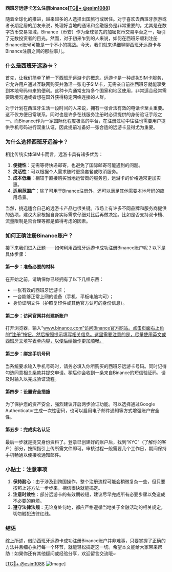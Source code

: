 **西班牙远游卡怎么注册binance[[TG💪+ @esim1088](https://t.me/s/esim1088)]**

随着全球化的推进，越来越多的人选择出国旅行或居住。对于喜欢去西班牙旅游或者长期定居的朋友来说，处理好当地的通讯和金融服务是非常重要的。尤其是在数字货币交易领域，Binance（币安）作为全球领先的加密货币交易平台之一，吸引了无数投资者的目光。然而，对于初来乍到的人来说，如何在西班牙顺利注册Binance账号可能是一个不小的挑战。今天，我们就来详细聊聊西班牙远游卡与Binance注册之间的那些事儿。

### 什么是西班牙远游卡？

首先，让我们简单了解一下西班牙远游卡的概念。远游卡是一种虚拟SIM卡服务，它允许用户通过互联网购买并激活一张电子SIM卡，无需亲自前往西班牙就能享受到本地号码带来的便利。这种卡片通常支持多个国家和地区使用，非常适合经常需要跨境沟通或者想在国外获得稳定网络连接的人群。

对于计划在西班牙生活一段时间的人来说，拥有一张合法有效的电话卡至关重要。这不仅方便日常联系，同时也是许多在线服务注册时必须提供的身份验证手段之一。而Binance作为一家国际化程度极高的平台，在注册过程中往往也需要用户提供手机号码进行双重认证，因此提前准备好一张合适的远游卡显得尤为重要。

### 为什么选择西班牙远游卡？

相比传统实体SIM卡而言，远游卡具有诸多优势：

1. **便捷性**：无需等待快递邮寄，也避免了国际邮寄可能遇到的问题。
2. **灵活性**：可以根据个人需求随时更换套餐或取消服务。
3. **成本低廉**：相较于直接购买当地运营商的服务包，远游卡的价格通常更加实惠。
4. **适用范围广**：除了可用于Binance注册外，还可以满足其他需要本地号码的应用场景。

当然，挑选适合自己的远游卡产品也很关键。市场上有许多不同品牌和服务商提供的选项，建议大家根据自身实际需求仔细对比后再做决定。比如是否支持双卡槽、流量限制是否合理等都是值得考虑的因素。

### 如何正确注册Binance账户？

接下来我们进入正题——如何利用西班牙远游卡成功注册Binance账户呢？以下是具体步骤：

#### 第一步：准备必要的材料
在开始之前，请确保你已经拥有了以下几样东西：
- 一张有效的西班牙远游卡；
- 一台能够正常上网的设备（手机、平板电脑均可）；
- 身份证明文件（护照复印件或其他官方认可的身份信息）。

#### 第二步：访问官网并创建新账户
打开浏览器，输入“www.binance.com”访问Binance官方网站。点击页面右上角的“注册”按钮，然后按照提示填写相关信息。这里需要注意的是，尽量使用英文或西班牙文填写表单内容，以便后续操作更加顺畅。

#### 第三步：绑定手机号码
当系统要求输入手机号码时，请务必填入你所购买的西班牙远游卡号码。同时记得勾选同意相关条款并提交申请。稍后你会收到一条来自Binance的短信验证码，请及时输入以完成验证流程。

#### 第四步：设置安全措施
为了保护您的资产安全，强烈建议开启两步验证功能。可以选择通过Google Authenticator生成一次性密码，也可以启用电子邮件通知等方式增强账户安全性。

#### 第五步：完成实名认证
最后一步就是提交身份资料了。登录已创建好的账户后，找到“KYC”（了解你的客户）部分，按照指引上传所需文件即可。审核过程一般需要几个工作日，期间保持手机畅通以便接收通知邮件。

### 小贴士：注意事项

1. **保持耐心**：由于涉及到跨国操作，整个注册流程可能会稍微复杂一些，但只要按照上述方法一步步来，相信很快就能搞定。
2. **注意时效性**：部分远游卡的有效期较短，建议尽早完成所有必要步骤以免造成不必要的麻烦。
3. **遵守法律法规**：无论身处何地，都应严格遵循当地关于金融活动的相关规定，切勿触犯法律红线。

### 结语

综上所述，借助西班牙远游卡成功注册Binance账户并非难事，只要掌握了正确的方法并且细心执行每一个环节，就能轻松搞定这一切。希望本文能给大家带来帮助！如果你还有其他疑问或经验分享，欢迎留言交流哦~

[[TG💪+ @esim1088](https://t.me/s/esim1088) ![Image](https://i.postimg.cc/4NQfJmqS/Snipaste-2025-05-13-00-14-12.png)]